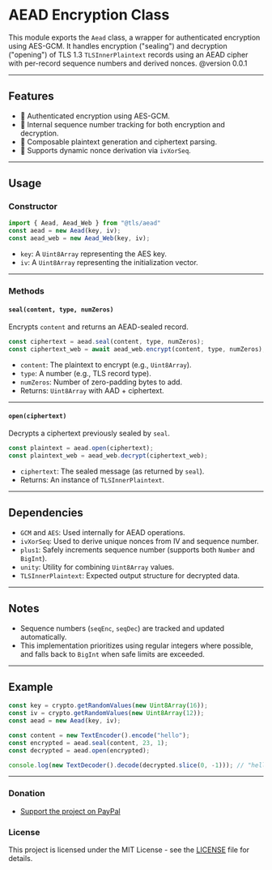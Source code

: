 # AEAD Encryption Class

This module exports the `Aead` class, a wrapper for authenticated encryption using AES-GCM. It handles encryption ("sealing") and decryption ("opening") of TLS 1.3 `TLSInnerPlaintext` records using an AEAD cipher with per-record sequence numbers and derived nonces.
@version 0.0.1

---

## Features

- 🔐 Authenticated encryption using AES-GCM.
- 🔁 Internal sequence number tracking for both encryption and decryption.
- 🧩 Composable plaintext generation and ciphertext parsing.
- 📏 Supports dynamic nonce derivation via `ivXorSeq`.

---

## Usage

### Constructor

```js
import { Aead, Aead_Web } from "@tls/aead"
const aead = new Aead(key, iv);
const aead_web = new Aead_Web(key, iv);
```

- `key`: A `Uint8Array` representing the AES key.
- `iv`: A `Uint8Array` representing the initialization vector.

---

### Methods

#### `seal(content, type, numZeros)`

Encrypts `content` and returns an AEAD-sealed record.

```js
const ciphertext = aead.seal(content, type, numZeros);
const ciphertext_web = await aead_web.encrypt(content, type, numZeros);
```

- `content`: The plaintext to encrypt (e.g., `Uint8Array`).
- `type`: A number (e.g., TLS record type).
- `numZeros`: Number of zero-padding bytes to add.
- Returns: `Uint8Array` with AAD + ciphertext.

---

#### `open(ciphertext)`

Decrypts a ciphertext previously sealed by `seal`.

```js
const plaintext = aead.open(ciphertext);
const plaintext_web = aead_web.decrypt(ciphertext_web);
```

- `ciphertext`: The sealed message (as returned by `seal`).
- Returns: An instance of `TLSInnerPlaintext`.

---

## Dependencies

- `GCM` and `AES`: Used internally for AEAD operations.
- `ivXorSeq`: Used to derive unique nonces from IV and sequence number.
- `plus1`: Safely increments sequence number (supports both `Number` and `BigInt`).
- `unity`: Utility for combining `Uint8Array` values.
- `TLSInnerPlaintext`: Expected output structure for decrypted data.

---

## Notes

- Sequence numbers (`seqEnc`, `seqDec`) are tracked and updated automatically.
- This implementation prioritizes using regular integers where possible, and falls back to `BigInt` when safe limits are exceeded.

---

## Example

```js
const key = crypto.getRandomValues(new Uint8Array(16));
const iv = crypto.getRandomValues(new Uint8Array(12));
const aead = new Aead(key, iv);

const content = new TextEncoder().encode("hello");
const encrypted = aead.seal(content, 23, 1);
const decrypted = aead.open(encrypted);

console.log(new TextDecoder().decode(decrypted.slice(0, -1))); // "hello"
```

---

### Donation

- [Support the project on PayPal](https://paypal.me/aiconeid)

### License

This project is licensed under the MIT License - see the [LICENSE](LICENSE) file for details.
